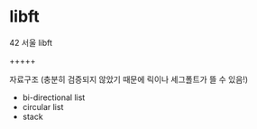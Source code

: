 # libft

42 서울 libft

+++++

자료구조 (충분히 검증되지 않았기 때문에 릭이나 세그폴트가 뜰 수 있음!)
* bi-directional list
* circular list
* stack
